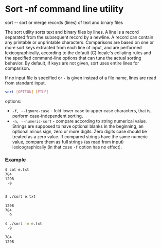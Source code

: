 # Sort -nf command line utility

sort -- sort or merge records (lines) of text and binary files

The sort utility sorts text and binary files by lines. A line is a record separated from the subsequent record by a newline.
A record can contain any printable or unprintable characters. Comparisons are based on one or more sort
keys extracted from each line of input, and are performed lexicographically, according to the default (C) locale's collating rules and the
specified command-line options that can tune the actual sorting behavior. By default, if keys are not given, sort uses entire lines for
comparison.

If no input file is specified or `-` is given instead of a file name, lines are read from standard input.

```bash
sort [OPTION] [FILE]
```

options:
* `-f, --ignore-case` - fold lower case to upper case characters, that is, perform case-independent sorting.
* `-n, --numeric-sort` - compare according to string numerical value. Strings are supposed to have optional blanks in the beginning, an optional minus sign, zero or more digits. Zero digits case should be treated as a zero value. If compared strings have the same numeric value, compare them as full strings (as read from input) lexicographically (in that case `-f` option has no effect).

### Example
```bash
$ cat e.txt
784
1298
 -9
  

$ ./sort e.txt
  
1298
784
 -9

$ ./sort -n e.txt
 -9
  
784
1298
